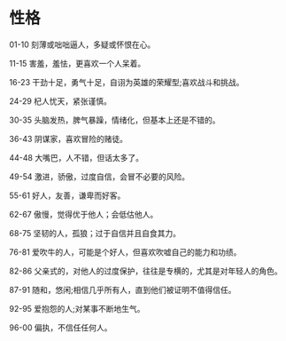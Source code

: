 # 性格

01-10 刻薄或咄咄逼人，多疑或怀恨在心。

11-15 害羞，羞怯，更喜欢一个人呆着。

16-23 干劲十足，勇气十足，自诩为英雄的荣耀型;喜欢战斗和挑战。

24-29 杞人忧天，紧张谨慎。

30-35 头脑发热，脾气暴躁，情绪化，但基本上还是不错的。

36-43 阴谋家，喜欢冒险的赌徒。

44-48 大嘴巴，人不错，但话太多了。

49-54 激进，骄傲，过度自信，会冒不必要的风险。

55-61 好人，友善，谦卑而好客。

62-67 傲慢，觉得优于他人；会低估他人。

68-75 坚韧的人，孤狼；过于自信并且自食其力。

76-81 爱吹牛的人，可能是个好人，但喜欢吹嘘自己的能力和功绩。

82-86 父亲式的，对他人的过度保护，往往是专横的，尤其是对年轻人的角色。

87-91 随和，悠闲;相信几乎所有人，直到他们被证明不值得信任。

92-95 爱抱怨的人;对某事不断地生气。

96-00 偏执，不信任任何人。
